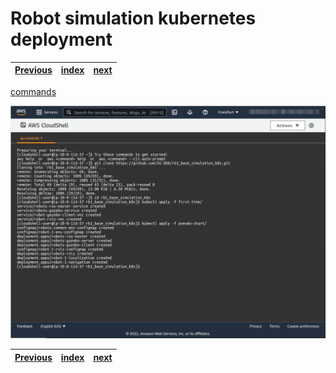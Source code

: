 # Robot simulation kubernetes deployment
| [Previous](../10-image-deployment/README.md) | [index](../README.md) | [next](../12-cleaning-up/README.md) |
| :--- | :--: | ---: |
[commands](11-deploy-robot-cmd.txt)

<img src="11-deploy-robot-00.png"/>

| [Previous](../10-image-deployment/README.md) | [index](../README.md) | [next](../12-cleaning-up/README.md) |
| :--- | :--: | ---: |
